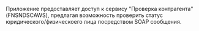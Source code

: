 Приложение предоставляет доступ к сервису "Проверка контрагента" (FNSNDSCAWS), предлагая возможность проверить статус юридического/физическоего лица посредством SOAP сообщения.
